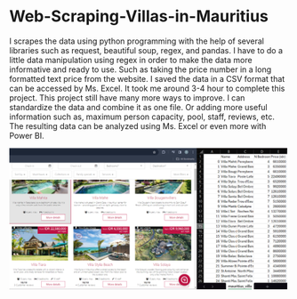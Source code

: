 # Web-Scraping-Villas-in-Mauritius

I scrapes the data using python programming with the help of several libraries such as request, beautiful soup, regex, and pandas. I have to do a little data manipulation using regex in order to make the data more informative and ready to use. Such as taking the price number in a long formatted text price from the website. I saved the data in a CSV format that can be accessed by Ms. Excel. It took me around 3-4 hour to complete this project. This project still have many more ways to improve. I can standardize the data and combine it as one file. Or adding more useful information such as, maximum person capacity, pool, staff, reviews, etc. The resulting data can be analyzed using Ms. Excel or even more with Power BI.

![Screenshot](Asset/Mauritius%20Villas%20Edited.png)
